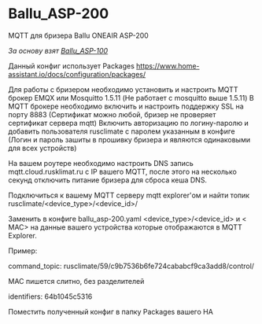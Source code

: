 # Ballu_ASP-200
MQTT для бризера Ballu ONEAIR ASP-200

*За основу взят [Ballu_ASP-100](https://github.com/v-vadim/Ballu_ASP-100)*

Данный конфиг использует Packages https://www.home-assistant.io/docs/configuration/packages/

Для работы с бризером необходимо установить и настроить MQTT брокер EMQX или Mosquitto 1.5.11 (Не работает с mosquitto выше 1.5.11)
В MQTT брокере необходимо включить и настроить поддержку SSL на порту 8883 (Сертификат можно любой, бризер не проверяет сертификат сервера mqtt) Включить авторизацию по логину-паролю и добавить пользователя rusclimate с паролем указанным в конфиге (Логин и пароль зашиты в прошивку бризера и являются одинаковыми для всех устройств)

На вашем роутере необходимо настроить DNS запись mqtt.cloud.rusklimat.ru c IP вашего MQTT, после этого на несколько секунд отключить питание бризера для сброса кеша DNS.

Подключиться к вашему MQTT серверу mqtt explorer'ом и найти топик rusclimate/<device_type>/<device_id>/

Заменить в конфиге ballu_asp-200.yaml <device_type>/<device_id> и < MAC> на данные вашего устройства которые отображаются в MQTT Explorer.

Пример: 

command_topic: rusclimate/59/c9b7536b6fe724cababcf9ca3add8/control/ 

MAC пишется слитно, без разделителей

identifiers: 64b1045c5316

Поместить полученный конфиг в папку Packages вашего HA
